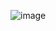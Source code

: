 
![image](https://github.com/LRosas93/calculator02/assets/71421190/2eb7f59f-2efe-44f0-9f3a-94f8dd4b3238)
